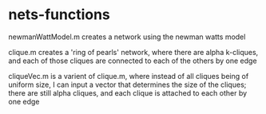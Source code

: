 # nets-functions

newmanWattModel.m creates a network using the newman watts model

clique.m creates a 'ring of pearls' network, where there are alpha k-cliques, and each of those cliques are connected to each of the others by one edge

cliqueVec.m is a varient of clique.m, where instead of all cliques being of uniform size, I can input a vector that determines the size of the cliques; there are still alpha cliques, and each clique is attached to each other by one edge
